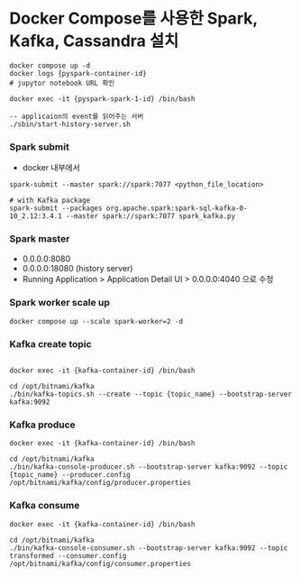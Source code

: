 # Docker Compose를 사용한 Spark, Kafka, Cassandra 설치

```
docker compose up -d
docker logs {pyspark-container-id}
# jupytor notebook URL 확인
```

```
docker exec -it {pyspark-spark-1-id} /bin/bash

-- applicaion의 event를 읽어주는 서버
./sbin/start-history-server.sh
```

### Spark submit

- docker 내부에서

```
spark-submit --master spark://spark:7077 <python_file_location>

# with Kafka package
spark-submit --packages org.apache.spark:spark-sql-kafka-0-10_2.12:3.4.1 --master spark://spark:7077 spark_kafka.py
```

### Spark master

- 0.0.0.0:8080
- 0.0.0.0:18080 (history server)
- Running Application > Application Detail UI > 0.0.0.0:4040 으로 수정

### Spark worker scale up

```
docker compose up --scale spark-worker=2 -d
```

### Kafka create topic

```

docker exec -it {kafka-container-id} /bin/bash

cd /opt/bitnami/kafka
./bin/kafka-topics.sh --create --topic {topic_name} --bootstrap-server kafka:9092

```

### Kafka produce

```
docker exec -it {kafka-container-id} /bin/bash

cd /opt/bitnami/kafka
./bin/kafka-console-producer.sh --bootstrap-server kafka:9092 --topic {topic_name} --producer.config /opt/bitnami/kafka/config/producer.properties
```

### Kafka consume

```
docker exec -it {kafka-container-id} /bin/bash

cd /opt/bitnami/kafka
./bin/kafka-console-consumer.sh --bootstrap-server kafka:9092 --topic transformed --consumer.config /opt/bitnami/kafka/config/consumer.properties
```
